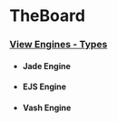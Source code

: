 ﻿# TheBoard

<h3> <u>View Engines - Types</u></h3>
<ul>
    <li>
        <h4>Jade Engine</h4>
        </li>
        <li>
            <h4>EJS Engine</h4>
        </li>
        <li><h4>Vash Engine</h4></li>
</ul>

